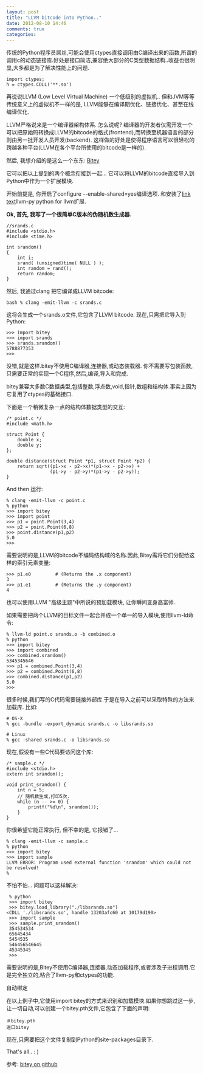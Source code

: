 ```yaml
---
layout: post
title: "LLVM bitcode into Python.."
date: 2012-08-10 14:46
comments: true
categories: 
---
```




传统的Python程序员屌丝,可能会使用ctypes直接调用由C编译出来的函数,所谓的调用c的动态链接库.好处是接口简洁,兼容绝大部分的C类型数据结构..收益也很明显,大多都是为了解决性能上的问题. 

    import ctypes;
    h = ctypes.CDLL('**.so')


再说说LLVM (Low Level Virtual Machine) 一个低级别的虚拟机.. 但和JVM等等传统意义上的虚拟机不一样的是, LLVM能够在编译期优化、链接优化、甚至在线编译优化.

LLVM严格说来是一个编译器架构体系. 怎么说呢? 编译器的开发者仅需开发一个可以把原始码转换成LLVM的bitcode的格式(frontend),而转换至机器语言的部分则由另一批开发人员开发(backend). 这样做的好处是使得程序语言可以很轻松的跨越各种平台(LLVM在各个平台所使用的bitcode是一样的).


然后, 我想介绍的是这么一个东东: <a href="https://github.com/dabeaz/bitey">Bitey </a>

它可以把以上提到的两个概念衔接到一起... 它可以将LLVM的bitcode直接导入到Python中作为一个扩展模块.


开始前提是, 你开启了configure --enable-shared=yes编译选项. 和安装了[link text][1]llvm-py python for llvm扩展.

**Ok, 首先, 我写了一个很简单C版本的伪随机数生成器.**

    //srands.c
    #include <stdio.h>                                   
    #include <time.h>
    
    int srandom()
    {
        int i;
        srand( (unsigned)time( NULL ) );
        int random = rand();
        return random;
    }


然后, 我通过clang 把它编译成LLVM bitcode:

    bash % clang -emit-llvm -c srands.c
    

这将会生成一个srands.o文件,它包含了LLVM bitcode. 现在,只需把它导入到Python:

    >>> import bitey
    >>> import srands
    >>> srands.srandom()
    5788877353
    >>>


没错,就是这样.bitey不使用C编译器,连接器,或动态装载器. 你不需要写包装函数,只需要正常的实现一个C程序,然后,编译,导入和完成.

bitey兼容大多数C数据类型,包括整数,浮点数,void,指针,数组和结构体.事实上因为它复用了ctypes的基础接口.


下面是一个稍微复杂一点的结构体数据类型的交互:

    /* point.c */
    #include <math.h>
    
    struct Point {
        double x;
        double y;
    };
    
    double distance(struct Point *p1, struct Point *p2) {
        return sqrt((p1->x - p2->x)*(p1->x - p2->x) +
                    (p1->y - p2->y)*(p1->y - p2->y));
    }

And then 运行:

    % clang -emit-llvm -c point.c
    % python
    >>> import bitey
    >>> import point
    >>> p1 = point.Point(3,4)
    >>> p2 = point.Point(6,8)
    >>> point.distance(p1,p2)
    5.0
    >>>


需要说明的是,LLVM的bitcode不编码结构域的名称.因此,Bitey需将它们分配给这样的索引元素变量:

    >>> p1.e0         # (Returns the .x component)
    3
    >>> p1.e1         # (Returns the .y component)
    4


也可以使用LLVM "高级主题"中所说的预加载模块, 让你瞬间变身高富帅..

如果需要把两个LLVM的目标文件一起合并成一个单一的导入模块,使用llvm-ld命令:

    % llvm-ld point.o srands.o -b combined.o
    % python
    >>> import bitey
    >>> import combined
    >>> combined.srandom()
    5345345646
    >>> p1 = combined.Point(3,4)
    >>> p2 = combined.Point(6,8)
    >>> combined.distance(p1,p2)
    5.0
    >>>


很多时候,我们写的C代码需要链接外部库.于是在导入之前可以采取特殊的方法来加载库.
比如:

    # OS-X
    % gcc -bundle -export_dynamic srands.c -o libsrands.so
    
    # Linux
    % gcc -shared srands.c -o libsrands.so



现在,假设有一些C代码要访问这个库:

    /* sample.c */
    #include <stdio.h>
    extern int srandom();
    
    void print_srandom() {
        int n = 5;
        // 随机数生成,打印5次.
        while (n -- >= 0) {
            printf("%d\n", srandom());
        }
    }



你很希望它能正常执行, 但不幸的是, 它报错了...

    % clang -emit-llvm -c sample.c
    % python
    >>> import bitey
    >>> import sample
    LLVM ERROR: Program used external function 'srandom' which could not be resolved!
    %


不怕不怕... 问题可以这样解决:

     % python
     >>> import bitey
     >>> bitey.load_library("./libsrands.so")
    <CDLL './libsrands.so', handle 13203afc60 at 10179d190>
     >>> import sample
     >>> sample.print_srandom()
     354534534
     65645434
     5454535
     546456546645
     45345345
     >>>


需要说明的是,Bitey不使用C编译器,连接器,动态加载程序,或者涉及子进程调用.它是完全独立的,粘合了llvm-py和ctypes的功能.


自动绑定

在以上例子中,它使用import bitey的方式来识别和加载模块.如果你想跳过这一步,让一切自动,可以创建一个bitey.pth文件,它包含了下面的声明:

    ＃bitey.pth
    进口bitey

现在,只需要把这个文件复制到Python的site-packages目录下.


That's all..  : )





参考: <a href="https://github.com/dabeaz/bitey"> bitey on github </a>









  [1]: http://www.llvmpy.org
